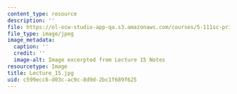 ```yaml
---
content_type: resource
description: ''
file: https://ol-ocw-studio-app-qa.s3.amazonaws.com/courses/5-111sc-principles-of-chemical-science-fall-2014/c599ecc6d03cac9c8d9d2bc1f689f625_Lecture_15.jpg
file_type: image/jpeg
image_metadata:
  caption: ''
  credit: ''
  image-alt: Image excerpted from Lecture 15 Notes
resourcetype: Image
title: Lecture_15.jpg
uid: c599ecc6-d03c-ac9c-8d9d-2bc1f689f625
---
```

